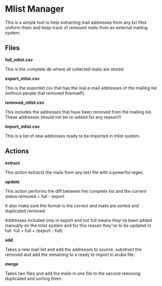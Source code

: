 Mlist Manager
=============

This is a simple tool to help extracting mail addresses from any txt files
uniform them and keep track of removed mails from an external mailing system.

Files
-----

**full_mlist.csv**

This is the complete db where all collected mails are stored.

**export_mlist.csv**

This is the exported csv  that has the real e-mail addresses of the mailing
list (without people that removed themself).

**removed_mlist.csv**

This includes the addresses that have been removed from the mailing list.
These addresses should not be re-added for any reason!!!

**import_mlist.csv**

This is a list of new addresses ready to be imported in mlist system.

Actions
-------

**extract**

This action extracts the mails from any text file with a powerful regex.

**update**

This action performs the diff between the complete list and the current
status removed = full - export

It also make sure the format is the correct and mails are sorted and
duplicated removed.

Addresses included only in export and not full  means they've been added
manually on the mlist system and for this reason they've to be updated in
full. full = full + (export - full)

**add**

Takes a new mail list and add the addresses to source, substract the
removed and add the remaining to a ready to import in aruba file.

**merge**

Takes two files and add the mails in one file to the second removing
duplicated and sorting them.
